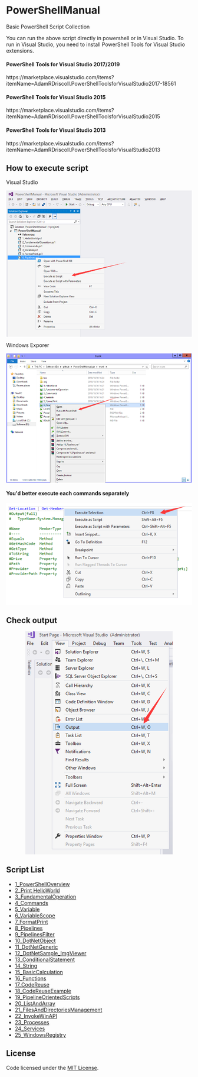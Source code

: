 # PowerShellManual
<p>Basic PowerShell Script Collection</p>

<p>You can run the above script directly in powershell or in Visual Studio. To run in Visual Studio, you need to install PowerShell Tools for Visual Studio extensions.</p>

<h4>PowerShell Tools for Visual Studio 2017/2019</h4>
<p>https://marketplace.visualstudio.com/items?itemName=AdamRDriscoll.PowerShellToolsforVisualStudio2017-18561</p>
<h4>PowerShell Tools for Visual Studio 2015</h4>
<p>https://marketplace.visualstudio.com/items?itemName=AdamRDriscoll.PowerShellToolsforVisualStudio2015</p>
<h4>PowerShell Tools for Visual Studio 2013</h4>
<p>https://marketplace.visualstudio.com/items?itemName=AdamRDriscoll.PowerShellToolsforVisualStudio2013</p>

<h2>How to execute script</h2>
<p>Visual Studio</p>
<p align="center">
 <img align="center" alt="In Visual Studio" 
      src="https://github.com/zhaotianff/PowerShellManual/blob/master/doc/in%20visual%20studio.png" />
</p>
<p>Windows Exporer</p>
<p align="center">
 <img align="center" alt="In Windows Explorer"          src="https://github.com/zhaotianff/PowerShellManual/blob/master/doc/in%20window%20explorer.png" />
</p>
<h4>You'd better execute each commands separately</h4>
<p align="center">
 <img align="center" alt="Execute Selection"          src="https://github.com/zhaotianff/PowerShellManual/blob/master/doc/execute%20selection.png" />
</p>
<h2>Check output</h2>
<p align="center">
 <img align="center" alt="Show Output Window" 
      src="https://github.com/zhaotianff/PowerShellManual/blob/master/doc/show%20output%20window.png" />
</p>

<h2>Script List</h2>

  * [1_PowerShellOverview](001_PowerShellOverview.ps1)
  * [2_Print HelloWorld](002_HelloWorld.ps1)
  * [3_FundamentalOperation](003_FundamentalOperation.ps1)
  * [4_Commands](004_Commands.ps1)
  * [5_Variable](005_Variable.ps1)
  * [6_VariableScope](006_VariableScope.ps1)
  * [7_FormatPrint](007_FormatPrint.ps1)
  * [8_Pipelines](008_Pipelines.ps1)
  * [9_PipelinesFilter](009_PipelineFilter.ps1)
  * [10_DotNetObject](010_DotNetObject.ps1)
  * [11_DotNetGeneric](011_DotNetGeneric.ps1)
  * [12_DotNetSample_ImgViewer](012_DotNetSample_ImgViewer.ps1)
  * [13_ConditionalStatement](013_ConditionalStatement.ps1)
  * [14_String](014_String.ps1)
  * [15_BasicCalculation](015_BasicCalculation.ps1)
  * [16_Functions](016_Functions.ps1)
  * [17_CodeReuse](017_CodeReuse.ps1)
  * [18_CodeReuseExample](018_CodeReuseExample.ps1)
  * [19_PipelineOrientedScripts](019_PipelineOrientedScripts.ps1)
  * [20_ListAndArray](020_ListAndArray.ps1)
  * [21_FilesAndDirectoriesManagement](021_FilesAndDirectoriesManagement.ps1)
  * [22_InvokeWinAPI](022_InvokeWinAPI.ps1)
  * [23_Processes](023_Processes.ps1)
  * [24_Services](024_Services.ps1)
  * [25_WindowsRegistry](025_WindowsRegistry.ps1)
## License

Code licensed under the [MIT License](LICENSE).




